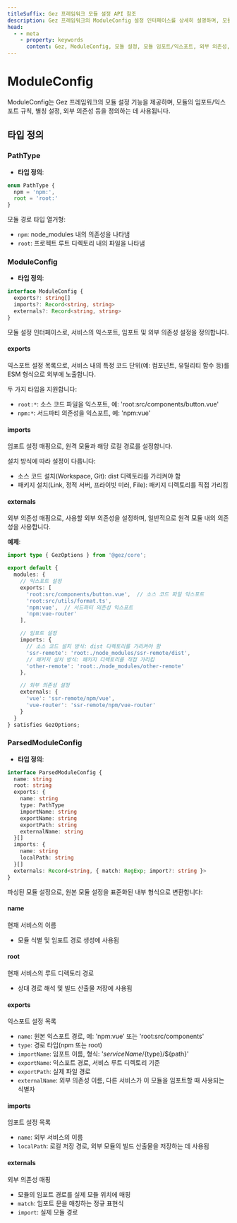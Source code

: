 ```yaml
---
titleSuffix: Gez 프레임워크 모듈 설정 API 참조
description: Gez 프레임워크의 ModuleConfig 설정 인터페이스를 상세히 설명하며, 모듈 임포트/익스포트 규칙, 별칭 설정, 외부 의존성 관리 등을 포함하여 개발자가 프레임워크의 모듈화 시스템을 깊이 이해할 수 있도록 돕습니다.
head:
  - - meta
    - property: keywords
      content: Gez, ModuleConfig, 모듈 설정, 모듈 임포트/익스포트, 외부 의존성, 별칭 설정, 의존성 관리, 웹 애플리케이션 프레임워크
---
```


# ModuleConfig

ModuleConfig는 Gez 프레임워크의 모듈 설정 기능을 제공하며, 모듈의 임포트/익스포트 규칙, 별칭 설정, 외부 의존성 등을 정의하는 데 사용됩니다.

## 타입 정의

### PathType

- **타입 정의**:
```ts
enum PathType {
  npm = 'npm:', 
  root = 'root:'
}
```

모듈 경로 타입 열거형:
- `npm`: node_modules 내의 의존성을 나타냄
- `root`: 프로젝트 루트 디렉토리 내의 파일을 나타냄

### ModuleConfig

- **타입 정의**:
```ts
interface ModuleConfig {
  exports?: string[]
  imports?: Record<string, string>
  externals?: Record<string, string>
}
```

모듈 설정 인터페이스로, 서비스의 익스포트, 임포트 및 외부 의존성 설정을 정의합니다.

#### exports

익스포트 설정 목록으로, 서비스 내의 특정 코드 단위(예: 컴포넌트, 유틸리티 함수 등)를 ESM 형식으로 외부에 노출합니다.

두 가지 타입을 지원합니다:
- `root:*`: 소스 코드 파일을 익스포트, 예: 'root:src/components/button.vue'
- `npm:*`: 서드파티 의존성을 익스포트, 예: 'npm:vue'

#### imports

임포트 설정 매핑으로, 원격 모듈과 해당 로컬 경로를 설정합니다.

설치 방식에 따라 설정이 다릅니다:
- 소스 코드 설치(Workspace, Git): dist 디렉토리를 가리켜야 함
- 패키지 설치(Link, 정적 서버, 프라이빗 미러, File): 패키지 디렉토리를 직접 가리킴

#### externals

외부 의존성 매핑으로, 사용할 외부 의존성을 설정하며, 일반적으로 원격 모듈 내의 의존성을 사용합니다.

**예제**:
```ts title="entry.node.ts"
import type { GezOptions } from '@gez/core';

export default {
  modules: {
    // 익스포트 설정
    exports: [
      'root:src/components/button.vue',  // 소스 코드 파일 익스포트
      'root:src/utils/format.ts',
      'npm:vue',  // 서드파티 의존성 익스포트
      'npm:vue-router'
    ],

    // 임포트 설정
    imports: {
      // 소스 코드 설치 방식: dist 디렉토리를 가리켜야 함
      'ssr-remote': 'root:./node_modules/ssr-remote/dist',
      // 패키지 설치 방식: 패키지 디렉토리를 직접 가리킴
      'other-remote': 'root:./node_modules/other-remote'
    },

    // 외부 의존성 설정
    externals: {
      'vue': 'ssr-remote/npm/vue',
      'vue-router': 'ssr-remote/npm/vue-router'
    }
  }
} satisfies GezOptions;
```

### ParsedModuleConfig

- **타입 정의**:
```ts
interface ParsedModuleConfig {
  name: string
  root: string
  exports: {
    name: string
    type: PathType
    importName: string
    exportName: string
    exportPath: string
    externalName: string
  }[]
  imports: {
    name: string
    localPath: string
  }[]
  externals: Record<string, { match: RegExp; import?: string }>
}
```

파싱된 모듈 설정으로, 원본 모듈 설정을 표준화된 내부 형식으로 변환합니다:

#### name
현재 서비스의 이름
- 모듈 식별 및 임포트 경로 생성에 사용됨

#### root
현재 서비스의 루트 디렉토리 경로
- 상대 경로 해석 및 빌드 산출물 저장에 사용됨

#### exports
익스포트 설정 목록
- `name`: 원본 익스포트 경로, 예: 'npm:vue' 또는 'root:src/components'
- `type`: 경로 타입(npm 또는 root)
- `importName`: 임포트 이름, 형식: '${serviceName}/${type}/${path}'
- `exportName`: 익스포트 경로, 서비스 루트 디렉토리 기준
- `exportPath`: 실제 파일 경로
- `externalName`: 외부 의존성 이름, 다른 서비스가 이 모듈을 임포트할 때 사용되는 식별자

#### imports
임포트 설정 목록
- `name`: 외부 서비스의 이름
- `localPath`: 로컬 저장 경로, 외부 모듈의 빌드 산출물을 저장하는 데 사용됨

#### externals
외부 의존성 매핑
- 모듈의 임포트 경로를 실제 모듈 위치에 매핑
- `match`: 임포트 문을 매칭하는 정규 표현식
- `import`: 실제 모듈 경로
```
